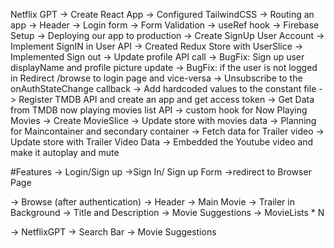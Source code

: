 Netflix GPT
-> Create React App
-> Configured TailwindCSS
-> Routing an app
-> Header
-> Login form
-> Form Validation
-> useRef hook
-> Firebase Setup
-> Deploying our app to production
-> Create SignUp User Account
-> Implement SignIN in User API
-> Created Redux Store with UserSlice
-> Implemented Sign out
-> Update profile API call
-> BugFix: Sign up user displayName and profile picture update
-> BugFix: if the user is not logged in Redirect /browse to login page and vice-versa
-> Unsubscribe to the onAuthStateChange callback
-> Add hardcoded values to the constant file
-> Register TMDB API and create an app and get access token
-> Get Data from TMDB now playing movies list API
-> custom hook for Now Playing Movies
-> Create MovieSlice
-> Update store with movies data
-> Planning for Maincontainer and secondary container
-> Fetch data for Trailer video
-> Update store with Trailer Video Data
-> Embedded the Youtube video and make it autoplay and mute




#Features
-> Login/Sign up
   ->Sign In/ Sign up Form
   ->redirect to Browser Page

-> Browse (after authentication)
   -> Header
   -> Main Movie
      -> Trailer in Background
      -> Title and Description
      -> Movie Suggestions
         -> MovieLists * N

-> NetflixGPT
   -> Search Bar
   -> Movie Suggestions